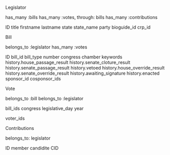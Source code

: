 Legislator


has_many :bills
has_many :votes, through: bills
has_many :contributions

ID
title
firstname
lastname
state
state_name
party
bioguide_id
crp_id



Bill

belongs_to :legislator
has_many :votes

ID
bill_id
bill_type
number
congress
chamber
keywords
history.house_passage_result
history.senate_cloture_result
history.senate_passage_result
history.vetoed
history.house_override_result
history.senate_override_result
history.awaiting_signature
history.enacted
sponsor_id
cosponsor_ids


Vote

belongs_to :bill
belongs_to :legislator


bill_ids
congress
legislative_day
year

voter_ids


Contributions

belongs_to: legislator

ID
member
candidite
CID
